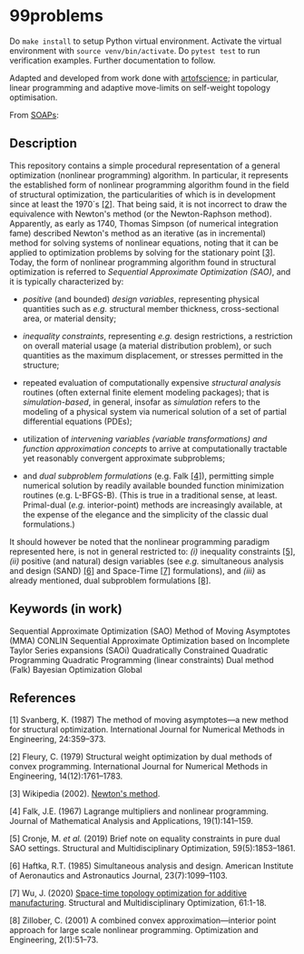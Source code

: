 # 99problems

Do `make install` to setup Python virtual environment. Activate the virtual environment with `source venv/bin/activate`. Do `pytest test` to run verification examples. Further documentation to follow.

Adapted and developed from work done with [artofscience](https://github.com/artofscience); in particular, linear programming and adaptive move-limits on self-weight topology optimisation.

From [SOAPs](https://github.com/dirkmunro89/SOAPs):

## Description

This repository contains a simple procedural representation of a general optimization (nonlinear programming) algorithm. In particular, it represents the established form of nonlinear programming algorithm found in the field of structural optimization, the particularities of which is in development since at least the 1970´s [[2]](#1). That being said, it is not incorrect to draw the equivalence with Newton's method (or the Newton-Raphson method). Apparently, as early as 1740, Thomas Simpson (of numerical integration fame) described Newton's method as an iterative (as in incremental) method for solving systems of nonlinear equations, noting that it can be applied to optimization problems by solving for the stationary point [[3]](#2). Today, the form of nonlinear programming algorithm found in structural optimization is referred to *Sequential Approximate Optimization (SAO)*, and it is typically characterized by:

- *positive* (and bounded) *design variables*, representing physical quantities such as *e.g.* structural member thickness, cross-sectional area, or material density;

- *inequality constraints*, representing *e.g.* design restrictions, a restriction on overall material usage (a material distribution problem), or such quantities as the maximum displacement, or stresses permitted in the structure;

- repeated evaluation of computationally expensive *structural analysis* routines (often external finite element modeling packages); that is *simulation-based*, in general, insofar as *simulation* refers to the modeling of a physical system via numerical solution of a set of partial differential equations (PDEs);

- utilization of *intervening variables (variable transformations) and function approximation concepts* to arrive at computationally tractable yet reasonably convergent approximate subproblems;

- and *dual subproblem formulations* (e.g. Falk [[4]](#3)), permitting simple numerical solution by readily available bounded function minimization routines (e.g. L-BFGS-B). (This is true in a traditional sense, at least. Primal-dual (*e.g.* interior-point) methods are increasingly available, at the expense of the elegance and the simplicity of the classic dual formulations.)

It should however be noted that the nonlinear programming paradigm represented here, is not in general restricted to: *(i)* inequality constraints [[5]](#4), *(ii)* positive (and natural) design variables (see *e.g.* simultaneous analysis and design (SAND) [[6]](#5) and Space-Time [[7]](#6) formulations), and *(iii)* as already mentioned, dual subproblem formulations [[8]](#7).

## Keywords (in work)

Sequential Approximate Optimization (SAO)
Method of Moving Asymptotes (MMA)
CONLIN
Sequential Approximate Optimization based on Incomplete Taylor Series expansions (SAOi)
Quadratically Constrained Quadratic Programming
Quadratic Programming (linear constraints)
Dual method (Falk)
Bayesian Optimization Global

## References
<a id="9">[1]</a>
Svanberg, K. (1987)
The method of moving asymptotes&mdash;a new method for structural optimization.
International Journal for Numerical Methods in Engineering, 24:359–373.

<a id="1">[2]</a>
Fleury, C. (1979)
Structural weight optimization by dual methods of convex programming.
International Journal for Numerical Methods in Engineering, 14(12):1761–1783.

<a id="2">[3]</a>
Wikipedia (2002).
[Newton's method](https://en.wikipedia.org/wiki/Newton%27s_method).

<a id="3">[4]</a>
Falk, J.E. (1967)
Lagrange multipliers and nonlinear programming.
Journal of Mathematical Analysis and Applications, 19(1):141–159.

<a id="4">[5]</a>
Cronje, M. *et al.* (2019)
Brief note on equality constraints in pure dual SAO settings.
Structural and Multidisciplinary Optimization, 59(5):1853–1861.

<a id="5">[6]</a>
Haftka, R.T. (1985) 
Simultaneous analysis and design. 
American Institute of Aeronautics and Astronautics Journal, 23(7):1099–1103.

<a id="6">[7]</a>
Wu, J. (2020) 
[Space-time topology optimization for additive manufacturing](https://doi.org/10.1007/s00158-019-02420-6). 
Structural and Multidisciplinary Optimization, 61:1-18.

<a id="7">[8]</a>
Zillober, C. (2001) 
A combined convex approximation&mdash;interior point approach for large scale
nonlinear programming. 
Optimization and Engineering, 2(1):51–73.
